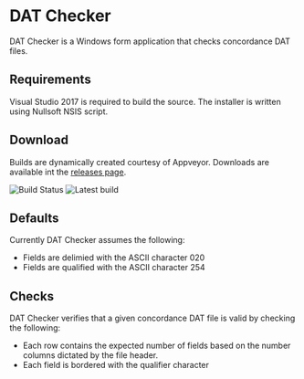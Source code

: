 # DAT Checker
DAT Checker is a Windows form application that checks concordance DAT files.

## Requirements
Visual Studio 2017 is required to build the source. The installer is written using Nullsoft NSIS script.

## Download
Builds are dynamically created courtesy of Appveyor. Downloads are available int the [releases page](https://github.com/t3knoid/DATChecker/releases).

![Build Status](https://ci.appveyor.com/api/projects/status/github/t3knoid/DATChecker) ![Latest build](https://img.shields.io/github/v/tag/t3knoid/DATChecker)

## Defaults
Currently DAT Checker assumes the following:
* Fields are delimied with the ASCII character 020
* Fields are qualified with the ASCII character 254

## Checks
DAT Checker verifies that a given concordance DAT file is valid by checking the following:
* Each row contains the expected number of fields based on the number columns dictated by the file header.
* Each field is bordered with the qualifier character

